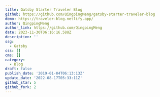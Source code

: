```yaml
---
title: Gatsby Starter Traveler Blog
github: https://github.com/QingpingMeng/gatsby-starter-traveler-blog
demo: https://traveler-blog.netlify.app/
author: QingpingMeng
author_link: https://github.com/QingpingMeng
date: 2023-11-30T06:16:16.588Z
description: ''
ssg:
  - Gatsby
css: []
cms: []
category:
  - Blog
draft: false
publish_date: '2019-01-04T06:13:13Z'
update_date: '2022-08-17T05:33:11Z'
github_star: 5
github_fork: 2
---
```

